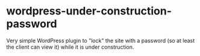 # wordpress-under-construction-password
Very simple WordPress plugin to "lock" the site with a password (so at least the client can view it) while it is under construction.

